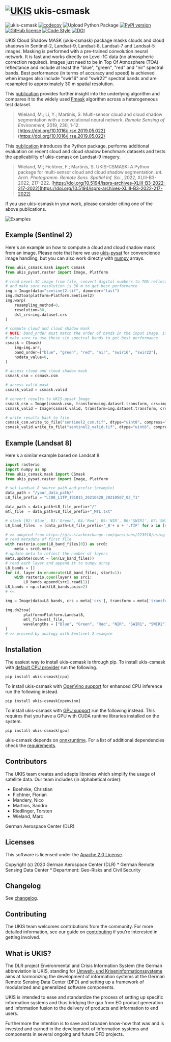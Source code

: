 # [![UKIS](img/ukis-logo.png)](https://www.dlr.de/eoc/en/desktopdefault.aspx/tabid-5413/10560_read-21914/) ukis-csmask

![ukis-csmask](https://github.com/dlr-eoc/ukis-csmask/workflows/ukis-csmask/badge.svg)
[![codecov](https://codecov.io/gh/dlr-eoc/ukis-csmask/branch/main/graph/badge.svg)](https://codecov.io/gh/dlr-eoc/ukis-csmask)
![Upload Python Package](https://github.com/dlr-eoc/ukis-csmask/workflows/Upload%20Python%20Package/badge.svg)
[![PyPI version](https://img.shields.io/pypi/v/ukis-csmask)](https://pypi.python.org/pypi/ukis-csmask/)
[![GitHub license](https://img.shields.io/badge/License-Apache%202.0-blue.svg)](LICENSE)
[![Code Style](https://img.shields.io/badge/code%20style-black-000000.svg)](https://black.readthedocs.io/en/stable/)
[![DOI](https://zenodo.org/badge/328616234.svg)](https://zenodo.org/badge/latestdoi/328616234)

UKIS Cloud Shadow MASK (ukis-csmask) package masks clouds and cloud shadows in Sentinel-2, Landsat-9, Landsat-8, Landsat-7 and Landsat-5 images. Masking is performed with a pre-trained convolution neural network. It is fast and works directly on Level-1C data (no atmospheric correction required). Images just need to be in Top Of Atmosphere (TOA) reflectance and include at least the "blue", "green", "red" and "nir" spectral bands. Best performance (in terms of accuracy and speed) is achieved when images also include "swir16" and "swir22" spectral bands and are resampled to approximately 30 m spatial resolution.

This [publication](https://doi.org/10.1016/j.rse.2019.05.022) provides further insight into the underlying algorithm and compares it to the widely used [Fmask](http://www.pythonfmask.org/en/latest/) algorithm across a heterogeneous test dataset.

> Wieland, M.; Li, Y.; Martinis, S. Multi-sensor cloud and cloud shadow segmentation with a convolutional
neural network. *Remote Sensing of Environment*, 2019, 230, 1-12. [https://doi.org/10.1016/j.rse.2019.05.022](https://doi.org/10.1016/j.rse.2019.05.022)

This [publication](https://doi.org/10.5194/isprs-archives-XLIII-B3-2022-217-2022) introduces the Python package, performs additional evaluation on recent cloud and cloud shadow benchmark datasets and tests the applicability of ukis-csmask on Landsat-9 imagery.

> Wieland, M.; Fichtner, F.; Martinis, S. UKIS-CSMASK: A Python package for multi-sensor cloud and cloud shadow segmentation. *Int. Arch. Photogramm. Remote Sens. Spatial Inf. Sci.*, 2022, XLIII-B3-2022, 217–222. [https://doi.org/10.5194/isprs-archives-XLIII-B3-2022-217-2022](https://doi.org/10.5194/isprs-archives-XLIII-B3-2022-217-2022)

If you use ukis-csmask in your work, please consider citing one of the above publications.

![Examples](img/examples.png)

## Example (Sentinel 2)
Here's an example on how to compute a cloud and cloud shadow mask from an image. Please note that here we use [ukis-pysat](https://github.com/dlr-eoc/ukis-pysat) for convencience image handling, but you can also work directly with [numpy](https://numpy.org/) arrays.

````python
from ukis_csmask.mask import CSmask
from ukis_pysat.raster import Image, Platform

# read Level-1C image from file, convert digital numbers to TOA reflectance
# and make sure resolution is 30 m to get best performance
img = Image(data="sentinel2.tif", dimorder="last")
img.dn2toa(platform=Platform.Sentinel2)
img.warp(
    resampling_method=0,
    resolution=30,
    dst_crs=img.dataset.crs
)

# compute cloud and cloud shadow mask
# NOTE: band_order must match the order of bands in the input image. it does not have to be in this explicit order.
# make sure to use these six spectral bands to get best performance
csmask = CSmask(
    img=img.arr,
    band_order=["blue", "green", "red", "nir", "swir16", "swir22"],
    nodata_value=0,
)

# access cloud and cloud shadow mask
csmask_csm = csmask.csm

# access valid mask
csmask_valid = csmask.valid

# convert results to UKIS-pysat Image
csmask_csm = Image(csmask.csm, transform=img.dataset.transform, crs=img.dataset.crs, dimorder="last")
csmask_valid = Image(csmask.valid, transform=img.dataset.transform, crs=img.dataset.crs, dimorder="last")

# write results back to file
csmask_csm.write_to_file("sentinel2_csm.tif", dtype="uint8", compress="PACKBITS")
csmask_valid.write_to_file("sentinel2_valid.tif", dtype="uint8", compress="PACKBITS", kwargs={"nbits":2})
````
## Example (Landsat 8)
Here's a similar example based on Landsat 8.

````python
import rasterio
import numpy as np
from ukis_csmask.mask import CSmask
from ukis_pysat.raster import Image, Platform

# set Landsat 8 source path and prefix (example)
data_path = "/your_data_path/"
L8_file_prefix = "LC08_L1TP_191015_20210428_20210507_02_T1"

data_path = data_path+L8_file_prefix+"/"
mtl_file  = data_path+L8_file_prefix+"_MTL.txt"

# stack [B2:'Blue', B3:'Green', B4:'Red', B5:'NIR', B6:'SWIR1', B7:'SWIR2'] as numpy array
L8_band_files  = [data_path+L8_file_prefix+'_B'+ x + '.TIF' for x in [str(x+2) for x in range(6)]]

# >> adopted from https://gis.stackexchange.com/questions/223910/using-rasterio-or-gdal-to-stack-multiple-bands-without-using-subprocess-commands
# read metadata of first file
with rasterio.open(L8_band_files[0]) as src0:
    meta = src0.meta
# update meta to reflect the number of layers
meta.update(count = len(L8_band_files))
# read each layer and append it to numpy array
L8_bands = []
for id, layer in enumerate(L8_band_files, start=1):
    with rasterio.open(layer) as src1:
        L8_bands.append(src1.read(1))
L8_bands = np.stack(L8_bands,axis=2)
# <<

img = Image(data=L8_bands, crs = meta['crs'], transform = meta['transform'], dimorder="last")

img.dn2toa(
        platform=Platform.Landsat8,
        mtl_file=mtl_file,
        wavelengths = ["Blue", "Green", "Red", "NIR", "SWIR1", "SWIR2"]
)
# >> proceed by analogy with Sentinel 2 example
````

## Installation
The easiest way to install ukis-csmask is through pip. To install ukis-csmask with [default CPU provider](https://onnxruntime.ai/docs/execution-providers/) run the following.

```shell
pip install ukis-csmask[cpu]
```

To install ukis-csmask with [OpenVino support](https://onnxruntime.ai/docs/execution-providers/OpenVINO-ExecutionProvider.html) for enhanced CPU inference run the following instead.

```shell
pip install ukis-csmask[openvino]
```

To install ukis-csmask with [GPU support](https://onnxruntime.ai/docs/execution-providers/CUDA-ExecutionProvider.html) run the following instead. This requires that you have a GPU with CUDA runtime libraries installed on the system.

```shell
pip install ukis-csmask[gpu]
```

ukis-csmask depends on [onnxruntime](https://onnxruntime.ai/). For a list of additional dependencies check the [requirements](https://github.com/dlr-eoc/ukis-csmask/blob/main/requirements.txt).

## Contributors
The UKIS team creates and adapts libraries which simplify the usage of satellite data. Our team includes (in alphabetical order):
* Boehnke, Christian
* Fichtner, Florian
* Mandery, Nico
* Martinis, Sandro
* Riedlinger, Torsten
* Wieland, Marc

German Aerospace Center (DLR)

## Licenses
This software is licensed under the [Apache 2.0 License](https://github.com/dlr-eoc/ukis-csmask/blob/main/LICENSE).

Copyright (c) 2020 German Aerospace Center (DLR) * German Remote Sensing Data Center * Department: Geo-Risks and Civil Security

## Changelog
See [changelog](https://github.com/dlr-eoc/ukis-csmask/blob/main/CHANGELOG.rst).

## Contributing
The UKIS team welcomes contributions from the community.
For more detailed information, see our guide on [contributing](https://github.com/dlr-eoc/ukis-csmask/blob/main/CONTRIBUTING.md) if you're interested in getting involved.

## What is UKIS?
The DLR project Environmental and Crisis Information System (the German abbreviation is UKIS, standing for [Umwelt- und Kriseninformationssysteme](https://www.dlr.de/eoc/en/desktopdefault.aspx/tabid-5413/10560_read-21914/) aims at harmonizing the development of information systems at the German Remote Sensing Data Center (DFD) and setting up a framework of modularized and generalized software components.

UKIS is intended to ease and standardize the process of setting up specific information systems and thus bridging the gap from EO product generation and information fusion to the delivery of products and information to end users.

Furthermore the intention is to save and broaden know-how that was and is invested and earned in the development of information systems and components in several ongoing and future DFD projects.
